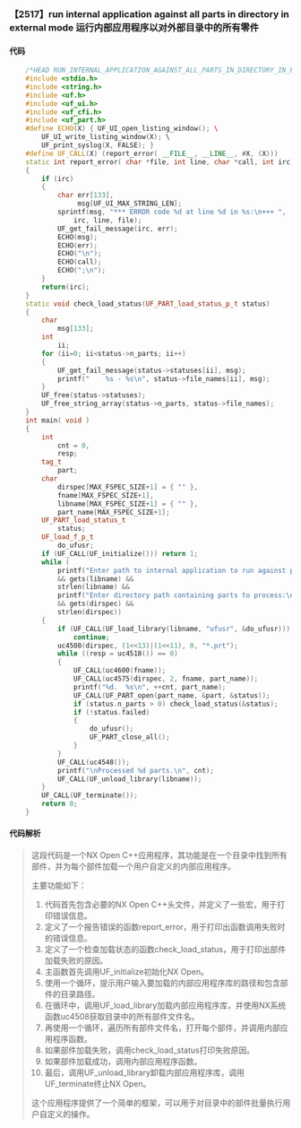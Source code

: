 ### 【2517】run internal application against all parts in directory in external mode 运行内部应用程序以对外部目录中的所有零件

#### 代码

```cpp
    /*HEAD RUN_INTERNAL_APPLICATION_AGAINST_ALL_PARTS_IN_DIRECTORY_IN_EXTERNAL_MODE CCC UFUN */  
    #include <stdio.h>  
    #include <string.h>  
    #include <uf.h>  
    #include <uf_ui.h>  
    #include <uf_cfi.h>  
    #include <uf_part.h>  
    #define ECHO(X) { UF_UI_open_listing_window(); \  
        UF_UI_write_listing_window(X); \  
        UF_print_syslog(X, FALSE); }  
    #define UF_CALL(X) (report_error( __FILE__, __LINE__, #X, (X)))  
    static int report_error( char *file, int line, char *call, int irc)  
    {  
        if (irc)  
        {  
            char err[133],  
                 msg[UF_UI_MAX_STRING_LEN];  
            sprintf(msg, "*** ERROR code %d at line %d in %s:\n+++ ",  
                irc, line, file);  
            UF_get_fail_message(irc, err);  
            ECHO(msg);  
            ECHO(err);  
            ECHO("\n");  
            ECHO(call);  
            ECHO(";\n");  
        }  
        return(irc);  
    }  
    static void check_load_status(UF_PART_load_status_p_t status)  
    {  
        char  
            msg[133];  
        int  
            ii;  
        for (ii=0; ii<status->n_parts; ii++)  
        {  
            UF_get_fail_message(status->statuses[ii], msg);  
            printf("    %s - %s\n", status->file_names[ii], msg);  
        }  
        UF_free(status->statuses);  
        UF_free_string_array(status->n_parts, status->file_names);  
    }  
    int main( void )  
    {  
        int  
            cnt = 0,  
            resp;  
        tag_t  
            part;  
        char  
            dirspec[MAX_FSPEC_SIZE+1] = { "" },  
            fname[MAX_FSPEC_SIZE+1],  
            libname[MAX_FSPEC_SIZE+1] = { "" },  
            part_name[MAX_FSPEC_SIZE+1];  
        UF_PART_load_status_t  
            status;  
        UF_load_f_p_t  
            do_ufusr;  
        if (UF_CALL(UF_initialize())) return 1;  
        while (  
            printf("Enter path to internal application to run against parts:\n")  
            && gets(libname) &&  
            strlen(libname) &&  
            printf("Enter directory path containing parts to process:\n")  
            && gets(dirspec) &&  
            strlen(dirspec))  
        {  
            if (UF_CALL(UF_load_library(libname, "ufusr", &do_ufusr)))  
                continue;  
            uc4508(dirspec, (1<<13)|(1<<11), 0, "*.prt");  
            while ((resp = uc4518()) == 0)  
            {  
                UF_CALL(uc4600(fname));  
                UF_CALL(uc4575(dirspec, 2, fname, part_name));  
                printf("%d.  %s\n", ++cnt, part_name);  
                UF_CALL(UF_PART_open(part_name, &part, &status));  
                if (status.n_parts > 0) check_load_status(&status);  
                if (!status.failed)  
                {  
                    do_ufusr();  
                    UF_PART_close_all();  
                }  
            }  
            UF_CALL(uc4548());  
            printf("\nProcessed %d parts.\n", cnt);  
            UF_CALL(UF_unload_library(libname));  
        }  
        UF_CALL(UF_terminate());  
        return 0;  
    }

```

#### 代码解析

> 这段代码是一个NX Open C++应用程序，其功能是在一个目录中找到所有部件，并为每个部件加载一个用户自定义的内部应用程序。
>
> 主要功能如下：
>
> 1. 代码首先包含必要的NX Open C++头文件，并定义了一些宏，用于打印错误信息。
> 2. 定义了一个报告错误的函数report_error，用于打印出函数调用失败时的错误信息。
> 3. 定义了一个检查加载状态的函数check_load_status，用于打印出部件加载失败的原因。
> 4. 主函数首先调用UF_initialize初始化NX Open。
> 5. 使用一个循环，提示用户输入要加载的内部应用程序库的路径和包含部件的目录路径。
> 6. 在循环中，调用UF_load_library加载内部应用程序库，并使用NX系统函数uc4508获取目录中的所有部件文件名。
> 7. 再使用一个循环，遍历所有部件文件名，打开每个部件，并调用内部应用程序函数。
> 8. 如果部件加载失败，调用check_load_status打印失败原因。
> 9. 如果部件加载成功，调用内部应用程序函数。
> 10. 最后，调用UF_unload_library卸载内部应用程序库，调用UF_terminate终止NX Open。
>
> 这个应用程序提供了一个简单的框架，可以用于对目录中的部件批量执行用户自定义的操作。
>
